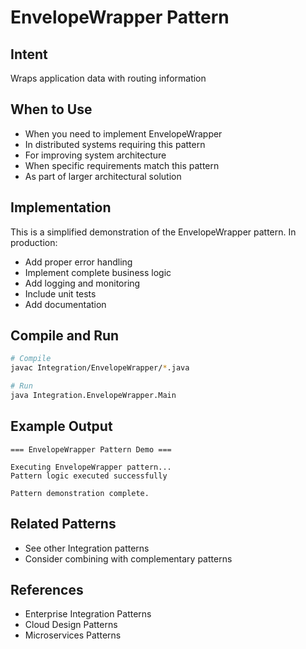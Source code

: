 # EnvelopeWrapper Pattern

## Intent
Wraps application data with routing information

## When to Use
- When you need to implement EnvelopeWrapper
- In distributed systems requiring this pattern
- For improving system architecture
- When specific requirements match this pattern
- As part of larger architectural solution

## Implementation
This is a simplified demonstration of the EnvelopeWrapper pattern. In production:
- Add proper error handling
- Implement complete business logic
- Add logging and monitoring
- Include unit tests
- Add documentation

## Compile and Run
```bash
# Compile
javac Integration/EnvelopeWrapper/*.java

# Run
java Integration.EnvelopeWrapper.Main
```

## Example Output
```
=== EnvelopeWrapper Pattern Demo ===

Executing EnvelopeWrapper pattern...
Pattern logic executed successfully

Pattern demonstration complete.
```

## Related Patterns
- See other Integration patterns
- Consider combining with complementary patterns

## References
- Enterprise Integration Patterns
- Cloud Design Patterns
- Microservices Patterns

